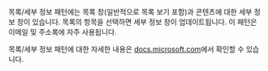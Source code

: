 ﻿목록/세부 정보 패턴에는 목록 창(일반적으로 목록 보기 포함)과 콘텐츠에 대한 세부 정보 창이 있습니다. 목록의 항목을 선택하면 세부 정보 창이 업데이트됩니다. 이 패턴은 이메일 및 주소록에 자주 사용됩니다.

목록/세부 정보 패턴에 대한 자세한 내용은 [docs.microsoft.com](https://docs.microsoft.com/windows/uwp/design/controls-and-patterns/list-details)에서 확인할 수 있습니다.